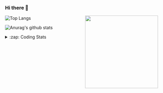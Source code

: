 ### Hi there 👋

<!--
**tao8687/tao8687** is a ✨ _special_ ✨ repository because its `README.md` (this file) appears on your GitHub profile.

Here are some ideas to get you started:

- 🔭 I’m currently working on ...
- 🌱 I’m currently learning ...
- 👯 I’m looking to collaborate on ...
- 🤔 I’m looking for help with ...
- 💬 Ask me about ...
- 📫 How to reach me: ...
- 😄 Pronouns: ...
- ⚡ Fun fact: ...
-->

<img align='right' src="https://media.giphy.com/media/M9gbBd9nbDrOTu1Mqx/giphy.gif" width="240">

  
![Top Langs](https://github-readme-stats.vercel.app/api/top-langs/?username=tao8687&layout=compact&title_color=23238E&text_color=A67D3D)

![Anurag's github stats](https://github-readme-stats.vercel.app/api?username=tao8687&show_icons=true&&text_color=A67D3D&title_color=23238E&show_icons=false&count_private=true&hide=stars)

<details>
  <summary>:zap: Coding Stats</summary>
  <br>
    
<!--START_SECTION:waka-->

```txt
From: 09 August 2024 - To: 16 August 2024

C++                7 hrs 18 mins   ███████████░░░░░░░░░░░░░░   43.75 %
Python             3 hrs 30 mins   █████▒░░░░░░░░░░░░░░░░░░░   21.00 %
Markdown           1 hr 59 mins    ███░░░░░░░░░░░░░░░░░░░░░░   11.97 %
Other              1 hr 55 mins    ███░░░░░░░░░░░░░░░░░░░░░░   11.50 %
CMake              1 hr 11 mins    █▓░░░░░░░░░░░░░░░░░░░░░░░   07.11 %
```

<!--END_SECTION:waka-->
</details>
